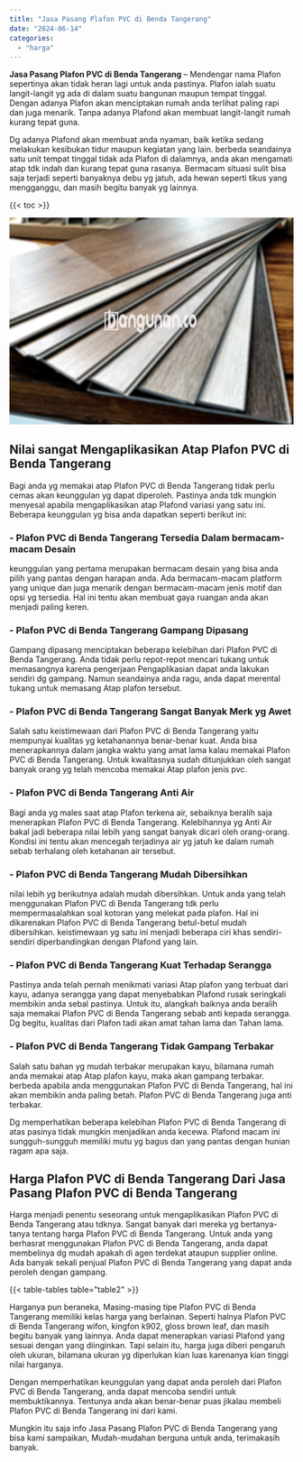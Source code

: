 ```yaml
---
title: "Jasa Pasang Plafon PVC di Benda Tangerang"
date: "2024-06-14"
categories: 
  - "harga"
---
```


**Jasa Pasang Plafon PVC di Benda Tangerang** – Mendengar nama Plafon sepertinya akan tidak heran lagi untuk anda pastinya. Plafon ialah suatu langit-langit yg ada di dalam suatu bangunan maupun tempat tinggal. Dengan adanya Plafon akan menciptakan rumah anda terlihat paling rapi dan juga menarik. Tanpa adanya Plafond akan membuat langit-langit rumah kurang tepat guna.

Dg adanya Plafond akan membuat anda nyaman, baik ketika sedang melakukan kesibukan tidur maupun kegiatan yang lain. berbeda seandainya satu unit tempat tinggal tidak ada Plafon di dalamnya, anda akan mengamati atap tdk indah dan kurang tepat guna rasanya. Bermacam situasi sulit bisa saja terjadi seperti banyaknya debu yg jatuh, ada hewan seperti tikus yang mengganggu, dan masih begitu banyak yg lainnya.

{{< toc >}}

![Jasa Pasang Plafon PVC di Benda Tangerang](/images/flafond-pvc-murah29.png)

## Nilai sangat Mengaplikasikan Atap Plafon PVC di Benda Tangerang

Bagi anda yg memakai atap Plafon PVC di Benda Tangerang tidak perlu cemas akan keunggulan yg dapat diperoleh. Pastinya anda tdk mungkin menyesal apabila mengaplikasikan atap Plafond variasi yang satu ini. Beberapa keunggulan yg bisa anda dapatkan seperti berikut ini:

### \- Plafon PVC di Benda Tangerang Tersedia Dalam bermacam-macam Desain

keunggulan yang pertama merupakan bermacam desain yang bisa anda pilih yang pantas dengan harapan anda. Ada bermacam-macam platform yang unique dan juga menarik dengan bermacam-macam jenis motif dan opsi yg tersedia. Hal ini tentu akan membuat gaya ruangan anda akan menjadi paling keren.

### \- Plafon PVC di Benda Tangerang Gampang Dipasang

Gampang dipasang menciptakan beberapa kelebihan dari Plafon PVC di Benda Tangerang. Anda tidak perlu repot-repot mencari tukang untuk memasangnya karena pengerjaan Pengaplikasian dapat anda lakukan sendiri dg gampang. Namun seandainya anda ragu, anda dapat merental tukang untuk memasang Atap plafon tersebut.

### \- Plafon PVC di Benda Tangerang Sangat Banyak Merk yg Awet

Salah satu keistimewaan dari Plafon PVC di Benda Tangerang yaitu mempunyai kualitas yg ketahanannya benar-benar kuat. Anda bisa menerapkannya dalam jangka waktu yang amat lama kalau memakai Plafon PVC di Benda Tangerang. Untuk kwalitasnya sudah ditunjukkan oleh sangat banyak orang yg telah mencoba memakai Atap plafon jenis pvc.

### \- Plafon PVC di Benda Tangerang Anti Air

Bagi anda yg males saat atap Plafon terkena air, sebaiknya beralih saja menerapkan Plafon PVC di Benda Tangerang. Kelebihannya yg Anti Air bakal jadi beberapa nilai lebih yang sangat banyak dicari oleh orang-orang. Kondisi ini tentu akan mencegah terjadinya air yg jatuh ke dalam rumah sebab terhalang oleh ketahanan air tersebut.

### \- Plafon PVC di Benda Tangerang Mudah Dibersihkan

nilai lebih yg berikutnya adalah mudah dibersihkan. Untuk anda yang telah menggunakan Plafon PVC di Benda Tangerang tdk perlu mempermasalahkan soal kotoran yang melekat pada plafon. Hal ini dikarenakan Plafon PVC di Benda Tangerang betul-betul mudah dibersihkan. keistimewaan yg satu ini menjadi beberapa ciri khas sendiri-sendiri diperbandingkan dengan Plafond yang lain.

### \- Plafon PVC di Benda Tangerang Kuat Terhadap Serangga

Pastinya anda telah pernah menikmati variasi Atap plafon yang terbuat dari kayu, adanya serangga yang dapat menyebabkan Plafond rusak seringkali membikin anda sebal pastinya. Untuk itu, alangkah baiknya anda beralih saja memakai Plafon PVC di Benda Tangerang sebab anti kepada serangga. Dg begitu, kualitas dari Plafon tadi akan amat tahan lama dan Tahan lama.

### \- Plafon PVC di Benda Tangerang Tidak Gampang Terbakar

Salah satu bahan yg mudah terbakar merupakan kayu, bilamana rumah anda memakai atap Atap plafon kayu, maka akan gampang terbakar. berbeda apabila anda menggunakan Plafon PVC di Benda Tangerang, hal ini akan membikin anda paling betah. Plafon PVC di Benda Tangerang juga anti terbakar.

Dg memperhatikan beberapa kelebihan Plafon PVC di Benda Tangerang di atas pasinya tidak mungkin menjadikan anda kecewa. Plafond macam ini sungguh-sungguh memiliki mutu yg bagus dan yang pantas dengan hunian ragam apa saja.

## Harga Plafon PVC di Benda Tangerang Dari Jasa Pasang Plafon PVC di Benda Tangerang

Harga menjadi penentu seseorang untuk mengaplikasikan Plafon PVC di Benda Tangerang atau tdknya. Sangat banyak dari mereka yg bertanya-tanya tentang harga Plafon PVC di Benda Tangerang. Untuk anda yang berhasrat menggunakan Plafon PVC di Benda Tangerang, anda dapat membelinya dg mudah apakah di agen terdekat ataupun supplier online. Ada banyak sekali penjual Plafon PVC di Benda Tangerang yang dapat anda peroleh dengan gampang.

{{< table-tables table="table2" >}}

Harganya pun beraneka, Masing-masing tipe Plafon PVC di Benda Tangerang memiliki kelas harga yang berlainan. Seperti halnya Plafon PVC di Benda Tangerang wifon, kingfon k902, gloss brown leaf, dan masih begitu banyak yang lainnya. Anda dapat menerapkan variasi Plafond yang sesuai dengan yang diinginkan. Tapi selain itu, harga juga diberi pengaruh oleh ukuran, bilamana ukuran yg diperlukan kian luas karenanya kian tinggi nilai harganya.

Dengan memperhatikan keunggulan yang dapat anda peroleh dari Plafon PVC di Benda Tangerang, anda dapat mencoba sendiri untuk membuktikannya. Tentunya anda akan benar-benar puas jikalau membeli Plafon PVC di Benda Tangerang ini dari kami.

Mungkin itu saja info Jasa Pasang Plafon PVC di Benda Tangerang yang bisa kami sampaikan, Mudah-mudahan berguna untuk anda, terimakasih banyak.
